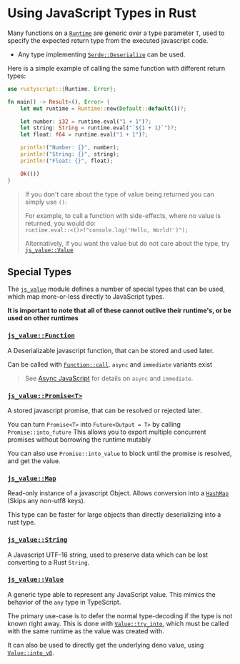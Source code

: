 # Using JavaScript Types in Rust
Many functions on a [`Runtime`](https://docs.rs/rustyscript/latest/rustyscript/struct.Runtime.html) are generic over a type parameter `T`, used to specify the expected return type from the executed javascript code.
- Any type implementing [`Serde::Deserialize`](https://docs.serde.rs/serde/trait.Deserialize.html) can be used.

Here is a simple example of calling the same function with different return types:
```rust
use rustyscript::{Runtime, Error};

fn main() -> Result<(), Error> {
    let mut runtime = Runtime::new(Default::default())?;

    let number: i32 = runtime.eval("1 + 1")?;
    let string: String = runtime.eval("`${1 + 1}`")?;
    let float: f64 = runtime.eval("1 + 1")?;

    println!("Number: {}", number);
    println!("String: {}", string);
    println!("Float: {}", float);

    Ok(())
}
```

> If you don't care about the type of value being returned you can simply use `()`:  
>
> For example, to call a function with side-effects, where no value is returned, you would do:  
> `runtime.eval::<()>("console.log('Hello, World!')");`  
>
> Alternatively, if you want the value but do not care about the type, try [`js_value::Value`](https://docs.rs/rustyscript/latest/rustyscript/js_value/struct.Value.html)

## Special Types
The [`js_value`](https://docs.rs/rustyscript/latest/rustyscript/js_value/index.html) module defines a number of special types that can be used, which map more-or-less directly to JavaScript types.

**It is important to note that all of these cannot outlive their runtime's, or be used on other runtimes**

### [`js_value::Function`](https://docs.rs/rustyscript/latest/rustyscript/js_value/struct.Function.html)
A Deserializable javascript function, that can be stored and used later.

Can be called with [`Function::call`](https://docs.rs/rustyscript/latest/rustyscript/js_value/struct.Function.html#method.call).
`async` and `immediate` variants exist
> See [Async JavaScript](../advanced/asynchronous_javascript.md) for details on `async` and `immediate`.

### [`js_value::Promise<T>`](https://docs.rs/rustyscript/latest/rustyscript/js_value/struct.Promise.html)
A stored javascript promise, that can be resolved or rejected later.

You can turn `Promise<T>` into `Future<Output = T>` by calling `Promise::into_future` This allows you to export multiple concurrent promises without borrowing the runtime mutably

You can also use `Promise::into_value` to block until the promise is resolved, and get the value.

### [`js_value::Map`](https://docs.rs/rustyscript/latest/rustyscript/js_value/struct.Map.html)
Read-only instance of a javascript Object. Allows conversion into a [`HashMap`](https://doc.rust-lang.org/std/collections/struct.HashMap.html) (Skips any non-utf8 keys).

This type can be faster for large objects than directly deserializing into a rust type.

### [`js_value::String`](https://docs.rs/rustyscript/latest/rustyscript/js_value/struct.String.html)
A Javascript UTF-16 string, used to preserve data which can be lost converting to a Rust `String`.

### [`js_value::Value`](https://docs.rs/rustyscript/latest/rustyscript/js_value/struct.Value.html)
A generic type able to represent any JavaScript value. This mimics the behavior of the `any` type in TypeScript.

The primary use-case is to defer the normal type-decoding if the type is not known right away. This is done with [`Value::try_into`](https://docs.rs/rustyscript/latest/rustyscript/js_value/struct.Value.html#method.try_into), which must be called with the same runtime as the value was created with.

It can also be used to directly get the underlying deno value, using [`Value::into_v8`](https://docs.rs/rustyscript/latest/rustyscript/js_value/struct.Value.html#method.into_v8).